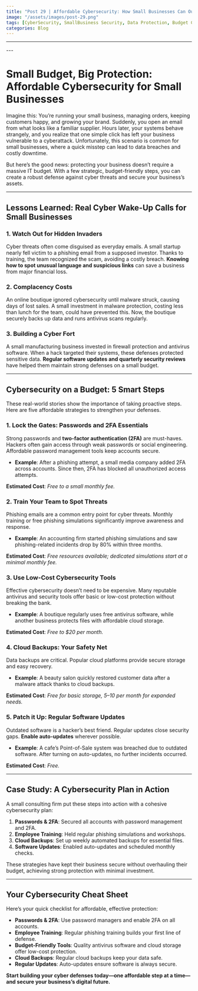 ```yaml
---
title: "Post 29 | Affordable Cybersecurity: How Small Businesses Can Outsmart Cyber Threats"
image: "/assets/images/post-29.png"
tags: [CyberSecurity, SmallBusiness Security, Data Protection, Budget CyberSecurity, Phishing Protection, 2FA, CloudBackups, AffordableSecurity, CyberThreats, ProtectYourBusiness]
categories: Blog
---
```

---
<!-- HTML Meta Tags -->
<title>Post 29 Affordable Cybersecurity: How Small Businesses Can Outsmart Cyber Threats</title>
<meta name="description" content="Small Budget, Big Protection: Affordable Cybersecurity for Small Businesses">

<!-- Open Graph Meta Tags -->
<meta property="og:url" content="/assets/images/post-29.png">
<meta property="og:type" content="website">
<meta property="og:title" content="Post 29 Affordable Cybersecurity: How Small Businesses Can Outsmart Cyber Threats">
<meta property="og:description" content="Small Budget, Big Protection: Affordable Cybersecurity for Small Businesses">
<meta property="og:image" content="/assets/images/post-29.png">
<meta property="og:image:width" content="1792">
<meta property="og:image:height" content="1024">

<!-- Twitter Meta Tags -->
<meta name="twitter:card" content="summary_large_image">
<meta property="twitter:domain" content="cybermaya.in">
<meta property="twitter:url" content="/assets/images/post-29.png">
<meta name="twitter:title" content="Post 29 Affordable Cybersecurity: How Small Businesses Can Outsmart Cyber Threats">
<meta name="twitter:description" content="Small Budget, Big Protection: Affordable Cybersecurity for Small Businesses">
<meta name="twitter:image" content="/assets/images/post-29.png">
---


# Small Budget, Big Protection: Affordable Cybersecurity for Small Businesses

Imagine this: You’re running your small business, managing orders, keeping customers happy, and growing your brand. Suddenly, you open an email from what looks like a familiar supplier. Hours later, your systems behave strangely, and you realize that one simple click has left your business vulnerable to a cyberattack. Unfortunately, this scenario is common for small businesses, where a quick misstep can lead to data breaches and costly downtime.

But here’s the good news: protecting your business doesn’t require a massive IT budget. With a few strategic, budget-friendly steps, you can create a robust defense against cyber threats and secure your business’s assets.

---

## Lessons Learned: Real Cyber Wake-Up Calls for Small Businesses

### 1. Watch Out for Hidden Invaders
Cyber threats often come disguised as everyday emails. A small startup nearly fell victim to a phishing email from a supposed investor. Thanks to training, the team recognized the scam, avoiding a costly breach. **Knowing how to spot unusual language and suspicious links** can save a business from major financial loss.

### 2. Complacency Costs
An online boutique ignored cybersecurity until malware struck, causing days of lost sales. A small investment in malware protection, costing less than lunch for the team, could have prevented this. Now, the boutique securely backs up data and runs antivirus scans regularly.

### 3. Building a Cyber Fort
A small manufacturing business invested in firewall protection and antivirus software. When a hack targeted their systems, these defenses protected sensitive data. **Regular software updates and quarterly security reviews** have helped them maintain strong defenses on a small budget.

---

## Cybersecurity on a Budget: 5 Smart Steps

These real-world stories show the importance of taking proactive steps. Here are five affordable strategies to strengthen your defenses.

### 1. Lock the Gates: Passwords and 2FA Essentials
Strong passwords and **two-factor authentication (2FA)** are must-haves. Hackers often gain access through weak passwords or social engineering. Affordable password management tools keep accounts secure.

- **Example**: After a phishing attempt, a small media company added 2FA across accounts. Since then, 2FA has blocked all unauthorized access attempts.

**Estimated Cost**: *Free to a small monthly fee.*

### 2. Train Your Team to Spot Threats
Phishing emails are a common entry point for cyber threats. Monthly training or free phishing simulations significantly improve awareness and response.

- **Example**: An accounting firm started phishing simulations and saw phishing-related incidents drop by 80% within three months.

**Estimated Cost**: *Free resources available; dedicated simulations start at a minimal monthly fee.*

### 3. Use Low-Cost Cybersecurity Tools
Effective cybersecurity doesn’t need to be expensive. Many reputable antivirus and security tools offer basic or low-cost protection without breaking the bank.

- **Example**: A boutique regularly uses free antivirus software, while another business protects files with affordable cloud storage.

**Estimated Cost**: *Free to $20 per month.*

### 4. Cloud Backups: Your Safety Net
Data backups are critical. Popular cloud platforms provide secure storage and easy recovery.

- **Example**: A beauty salon quickly restored customer data after a malware attack thanks to cloud backups.

**Estimated Cost**: *Free for basic storage, $5–$10 per month for expanded needs.*

### 5. Patch it Up: Regular Software Updates
Outdated software is a hacker’s best friend. Regular updates close security gaps. **Enable auto-updates** wherever possible.

- **Example**: A cafe’s Point-of-Sale system was breached due to outdated software. After turning on auto-updates, no further incidents occurred.

**Estimated Cost**: *Free.*

---

## Case Study: A Cybersecurity Plan in Action

A small consulting firm put these steps into action with a cohesive cybersecurity plan:

1. **Passwords & 2FA**: Secured all accounts with password management and 2FA.
2. **Employee Training**: Held regular phishing simulations and workshops.
3. **Cloud Backups**: Set up weekly automated backups for essential files.
4. **Software Updates**: Enabled auto-updates and scheduled monthly checks.

These strategies have kept their business secure without overhauling their budget, achieving strong protection with minimal investment.

---

## Your Cybersecurity Cheat Sheet

Here’s your quick checklist for affordable, effective protection:

- **Passwords & 2FA**: Use password managers and enable 2FA on all accounts.
- **Employee Training**: Regular phishing training builds your first line of defense.
- **Budget-Friendly Tools**: Quality antivirus software and cloud storage offer low-cost protection.
- **Cloud Backups**: Regular cloud backups keep your data safe.
- **Regular Updates**: Auto-updates ensure software is always secure.

**Start building your cyber defenses today—one affordable step at a time—and secure your business’s digital future.**

